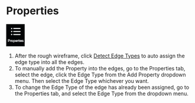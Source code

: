 # Properties

![](../.gitbook/assets/properties.jpg)

1. After the rough wireframe, click [Detect Edge Types](../tools/#detect-edge-types) to auto assign the edge type into all the edges.
2. To manually add the Property into the edges, go to the Properties tab, select the edge, click the Edge Type from the Add Property dropdown menu. Then select the Edge Type whichever you want.
3. To change the Edge Type of the edge has already been assigned, go to the Properties tab, and select the Edge Type from the dropdown menu.

